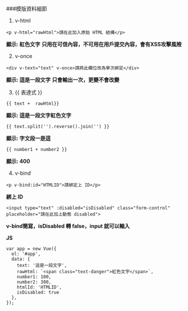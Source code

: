 ###模版資料細節

1. v-html
```
<p v-html="rawHtml">請在此加入原始 HTML 結構</p>
```
**顯示: 紅色文字**
**只用在可信內容，不可用在用戶提交內容，會有XSS攻擊風險**

2. v-once
```
<div v-text="text" v-once>請將此欄位改為單次綁定</div>
```
**顯示: 這是一段文字**
**只會輸出一次，更變不會改變**

3. {{ 表達式 }}
```
{{ text +  rawHtml}}
```
**顯示: 這是一段文字<span class="text-danger">紅色文字</span>**

```
{{ text.split('').reverse().join('') }}
```
**顯示: 字文段一是這**

```
{{ number1 + number2 }}
```
**顯示: 400**

4. v-bind
```
<p v-bind:id="HTMLID">請綁定上 ID</p>
```
**綁上 ID**

```
<input type="text" :disabled="isDisabled" class="form-control" placeholder="請在此加上動態 disabled">
```
**v-bind簡寫，isDisabled 轉 false，input 就可以輸入**


**JS**
```
var app = new Vue({
  el: '#app',
  data: {
    text: '這是一段文字',
    rawHtml: `<span class="text-danger">紅色文字</span>`,
    number1: 100,
    number2: 300,
    htmlId: 'HTMLID',
    isDisabled: true
  },
});
```